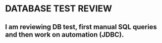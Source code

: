 # DATABASE TEST REVIEW

## I am reviewing DB test, first manual SQL queries and then work on automation (JDBC).

